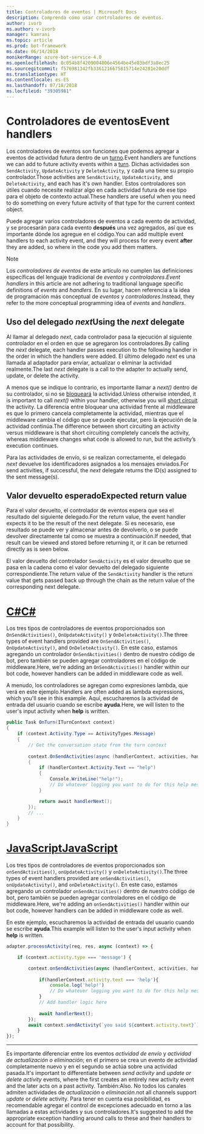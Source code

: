```yaml
---
title: Controladores de eventos | Microsoft Docs
description: Comprenda cómo usar controladores de eventos.
author: ivorb
ms.author: v-ivorb
manager: kamrani
ms.topic: article
ms.prod: bot-framework
ms.date: 06/14/2018
monikerRange: azure-bot-service-4.0
ms.openlocfilehash: 0c054b8f4209004806e4564be45e83bdf3a8ec25
ms.sourcegitcommit: f576981342fb3361216675815714e24281e20ddf
ms.translationtype: HT
ms.contentlocale: es-ES
ms.lasthandoff: 07/18/2018
ms.locfileid: "39305981"
---
```

# <a name="event-handlers"></a><span data-ttu-id="eda14-103">Controladores de eventos</span><span class="sxs-lookup"><span data-stu-id="eda14-103">Event handlers</span></span>

<span data-ttu-id="eda14-104">Los controladores de eventos son funciones que podemos agregar a eventos de actividad futura dentro de un [turno](bot-builder-basics.md#defining-a-turn).</span><span class="sxs-lookup"><span data-stu-id="eda14-104">Event handlers are functions we can add to future activity events within a [turn](bot-builder-basics.md#defining-a-turn).</span></span> <span data-ttu-id="eda14-105">Dichas actividades son `SendActivity`, `UpdateActivity` y `DeleteActivity`, y cada una tiene su propio controlador.</span><span class="sxs-lookup"><span data-stu-id="eda14-105">Those activities are `SendActivity`, `UpdateActivity`, and `DeleteActivity`, and each has it's own handler.</span></span> <span data-ttu-id="eda14-106">Estos controladores son útiles cuando necesite realizar algo en cada actividad futura de ese tipo para el objeto de contexto actual.</span><span class="sxs-lookup"><span data-stu-id="eda14-106">These handlers are useful when you need to do something on every future activity of that type for the current context object.</span></span>

<span data-ttu-id="eda14-107">Puede agregar varios controladores de eventos a cada evento de actividad, y se procesarán para cada evento **después** una vez agregados, así que es importante dónde los agregue en el código.</span><span class="sxs-lookup"><span data-stu-id="eda14-107">You can add multiple event handlers to each activity event, and they will process for every event **after** they are added, so where in the code you add them matters.</span></span>

> [!NOTE]
> <span data-ttu-id="eda14-108">Los *controladores de eventos* de este artículo no cumplen las definiciones específicas del lenguaje tradicional de *eventos* y *controladores*.</span><span class="sxs-lookup"><span data-stu-id="eda14-108">*Event handlers* in this article are not adhering to traditional language specific definitions of *events* and *handlers*.</span></span> <span data-ttu-id="eda14-109">En su lugar, hacen referencia a la idea de programación más conceptual de *eventos* y *controladores*.</span><span class="sxs-lookup"><span data-stu-id="eda14-109">Instead, they refer to the more conceptual programming idea of *events* and *handlers*.</span></span>

## <a name="using-the-next-delegate"></a><span data-ttu-id="eda14-110">Uso del delegado *next*</span><span class="sxs-lookup"><span data-stu-id="eda14-110">Using the *next* delegate</span></span>

<span data-ttu-id="eda14-111">Al llamar al delegado *next*, cada controlador pasa la ejecución al siguiente controlador en el orden en que se agregaron los controladores.</span><span class="sxs-lookup"><span data-stu-id="eda14-111">By calling the *next* delegate, each handler passes execution to the following handler in the order in which the handlers were added.</span></span> <span data-ttu-id="eda14-112">El último delegado *next* es una llamada al adaptador para enviar, actualizar o eliminar la actividad realmente.</span><span class="sxs-lookup"><span data-stu-id="eda14-112">The last *next* delegate is a call to the adapter to actually send, update, or delete the activity.</span></span>

<span data-ttu-id="eda14-113">A menos que se indique lo contrario, es importante llamar a *next()* dentro de su controlador, si no se [bloqueará](bot-builder-create-middleware.md#short-circuit-routing) la actividad.</span><span class="sxs-lookup"><span data-stu-id="eda14-113">Unless otherwise intended, it is important to call *next()* within your handler, otherwise you will [short circuit](bot-builder-create-middleware.md#short-circuit-routing) the activity.</span></span> <span data-ttu-id="eda14-114">La diferencia entre bloquear una actividad frente al middleware es que lo primero cancela completamente la actividad, mientras que el middleware cambia el código que se puede ejecutar, pero la ejecución de la actividad continúa.</span><span class="sxs-lookup"><span data-stu-id="eda14-114">The difference between short circuiting an activity versus middleware is that short circuiting completely cancels the activity, whereas middleware changes what code is allowed to run, but the activity’s execution continues.</span></span>

<span data-ttu-id="eda14-115">Para las actividades de envío, si se realizan correctamente, el delegado *next* devuelve los identificadores asignados a los mensajes enviados.</span><span class="sxs-lookup"><span data-stu-id="eda14-115">For send activities, if successful, the *next* delegate returns the ID(s) assigned to the sent message(s).</span></span>

## <a name="expected-return-value"></a><span data-ttu-id="eda14-116">Valor devuelto esperado</span><span class="sxs-lookup"><span data-stu-id="eda14-116">Expected return value</span></span>

<span data-ttu-id="eda14-117">Para el valor devuelto, el controlador de eventos espera que sea el resultado del siguiente delegado.</span><span class="sxs-lookup"><span data-stu-id="eda14-117">For the return value, the event handler expects it to be the result of the next delegate.</span></span> <span data-ttu-id="eda14-118">Si es necesario, ese resultado se puede ver y almacenar antes de devolverlo, o se puede devolver directamente tal como se muestra a continuación.</span><span class="sxs-lookup"><span data-stu-id="eda14-118">If needed, that result can be viewed and stored before returning it, or it can be returned directly as is seen below.</span></span>

<span data-ttu-id="eda14-119">El valor devuelto del controlador `SendActivity` es el valor devuelto que se pasa en la cadena como el valor devuelto del delegado siguiente correspondiente.</span><span class="sxs-lookup"><span data-stu-id="eda14-119">The return value of the `SendActivity` handler is the return value that gets passed back up through the chain as the return value of the corresponding next delegate.</span></span>

# <a name="ctabcseventhandler"></a>[<span data-ttu-id="eda14-120">C#</span><span class="sxs-lookup"><span data-stu-id="eda14-120">C#</span></span>](#tab/cseventhandler)

<span data-ttu-id="eda14-121">Los tres tipos de controladores de eventos proporcionados son `OnSendActivities()`, `OnUpdateActivity()` y `OnDeleteActivity()`.</span><span class="sxs-lookup"><span data-stu-id="eda14-121">The three types of event handlers provided are `OnSendActivities()`, `OnUpdateActivity()`, and `OnDeleteActivity()`.</span></span> <span data-ttu-id="eda14-122">En este caso, estamos agregando un controlador `OnSendActivities()` dentro de nuestro código de bot, pero también se pueden agregar controladores en el código de middleware.</span><span class="sxs-lookup"><span data-stu-id="eda14-122">Here, we're adding an `OnSendActivities()` handler within our bot code, however handlers can be added in middleware code as well.</span></span>

<span data-ttu-id="eda14-123">A menudo, los controladores se agregan como expresiones lambda, que verá en este ejemplo.</span><span class="sxs-lookup"><span data-stu-id="eda14-123">Handlers are often added as lambda expressions, which you'll see in this example.</span></span> <span data-ttu-id="eda14-124">Aquí, escucharemos la actividad de entrada del usuario cuando se escribe **ayuda**.</span><span class="sxs-lookup"><span data-stu-id="eda14-124">Here, we will listen to the user's input activity when **help** is written.</span></span>

```cs
public Task OnTurn(ITurnContext context)
{
    if (context.Activity.Type == ActivityTypes.Message)
    {
        // Get the conversation state from the turn context
        
        context.OnSendActivities(async (handlerContext, activities, handlerNext) =>
        {
            if (handlerContext.Activity.Text == "help")
            {
                Console.WriteLine("help!");
                // Do whatever logging you want to do for this help message
            }

            return await handlerNext();
        });
        // ...
    }
}
```

# <a name="javascripttabjseventhandler"></a>[<span data-ttu-id="eda14-125">JavaScript</span><span class="sxs-lookup"><span data-stu-id="eda14-125">JavaScript</span></span>](#tab/jseventhandler)

<span data-ttu-id="eda14-126">Los tres tipos de controladores de eventos proporcionados son `onSendActivities()`, `onUpdateActivity()` y `onDeleteActivity()`.</span><span class="sxs-lookup"><span data-stu-id="eda14-126">The three types of event handlers provided are `onSendActivities()`, `onUpdateActivity()`, and `onDeleteActivity()`.</span></span> <span data-ttu-id="eda14-127">En este caso, estamos agregando un controlador `onSendActivities()` dentro de nuestro código de bot, pero también se pueden agregar controladores en el código de middleware.</span><span class="sxs-lookup"><span data-stu-id="eda14-127">Here, we're adding an `onSendActivities()` handler within our bot code, however handlers can be added in middleware code as well.</span></span>

<span data-ttu-id="eda14-128">En este ejemplo, escucharemos la actividad de entrada del usuario cuando se escribe **ayuda**.</span><span class="sxs-lookup"><span data-stu-id="eda14-128">This example will listen to the user's input activity when **help** is written.</span></span>

```js
adapter.processActivity(req, res, async (context) => {

    if (context.activity.type === 'message') {

        context.onSendActivities(async (handlerContext, activities, handlerNext) => { 
            
            if(handlerContext.activity.text === 'help'){
                console.log('help!')
                // Do whatever logging you want to do for this help message
            }
            // Add handler logic here
        
            await handlerNext(); 
        });
        await context.sendActivity(`you said ${context.activity.text}`);
    }
});
```

---

<span data-ttu-id="eda14-129">Es importante diferenciar entre los eventos *actividad de envío* y *actividad de actualización o eliminación*; en el primero se crea un evento de actividad completamente nuevo y en el segundo se actúa sobre una actividad pasada.</span><span class="sxs-lookup"><span data-stu-id="eda14-129">It's important to differentiate between *send activity* and *update or delete activity* events, where the first creates an entirely new activity event and the later acts on a past activity.</span></span> <span data-ttu-id="eda14-130">También:</span><span class="sxs-lookup"><span data-stu-id="eda14-130">Also.</span></span> <span data-ttu-id="eda14-131">No todos los canales admiten actividades de *actualización* o *eliminación*.</span><span class="sxs-lookup"><span data-stu-id="eda14-131">not all channels support *update* or *delete* activity.</span></span> <span data-ttu-id="eda14-132">Para tener en cuenta esa posibilidad, es recomendable agregar el control de excepciones adecuado en torno a las llamadas a estas actividades y sus controladores.</span><span class="sxs-lookup"><span data-stu-id="eda14-132">It's suggested to add the appropriate exception handling around calls to these and their handlers to account for that possibility.</span></span>


